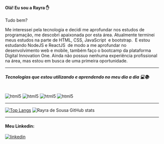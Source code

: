 #### Olá! Eu sou a Rayra ✋
 Tudo bem? 

Me interessei pela tecnologia e decidi me aprofundar nos estudos de programação, me descobri apaixonada por esta área. Atualmente terminei meus estudos na parte de HTML, CSS, JavaScript  e bootstrap.  E estou estudando NodeJS e ReactJS  de modo a me aprofundar no desenvolvimento web e mobile, também faço o bootcamp da plataforma Digital Innovation One. Ainda não possuo nenhuma experiência profissional na área, mas estou em busca de uma primeira oportunidade.  <hr>

##### Tecnologias que estou utilizando e aprendendo no meu dia a dia 💻📚 

<div style="display: inline_block"><br/>
<img aling="center" alt="html5" src="https://img.shields.io/badge/HTML5-E34F26?style=for-the-badge&logo=html5&logoColor=white"/>
<img aling="center" alt="html5" src="https://img.shields.io/badge/CSS3-1572B6?style=for-the-badge&logo=css3&logoColor=white"/>
<img aling="center" alt="html5" src="https://img.shields.io/badge/JavaScript-F7DF1E?style=for-the-badge&logo=javascript&logoColor=black"/>
<img aling="center" alt="html5" src="https://img.shields.io/badge/Bootstrap-563D7C?style=for-the-badge&logo=bootstrap&logoColor=white"/>
</div>
<hr> 


 [![Top Langs](https://github-readme-stats.vercel.app/api/top-langs/?username=rayradesousa&layout=compacttrue&theme=radical )](https://github.com/rayradesousa/github-readme-stats)
 ![Rayra de Sousa GitHub stats](https://github-readme-stats.vercel.app/api?username=rayradesousa&show_icons=true&theme=radical)
<hr> 



 #### Meu Linkedin: 
 [![linkedin](https://img.shields.io/badge/LinkedIn-0077B5?style=for-the-badge&logo=linkedin&logoColor=white)](https://www.linkedin.com/in/rayra-tanisia-sousa-624578204/) <br><br>
